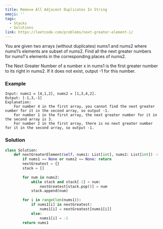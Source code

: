 ```yaml
---
title: Remove All Adjacent Duplicates In String
emoji: ''
tags:
  - Stacks
  - Solutions
link: https://leetcode.com/problems/next-greater-element-i/
---
```


You are given two arrays (without duplicates) nums1 and nums2 where nums1’s elements are subset of nums2. Find all the next greater numbers for nums1's elements in the corresponding places of nums2.

The Next Greater Number of a number x in nums1 is the first greater number to its right in nums2. If it does not exist, output -1 for this number.

### Example

```
Input: nums1 = [4,1,2], nums2 = [1,3,4,2].
Output: [-1,3,-1]
Explanation:
    For number 4 in the first array, you cannot find the next greater number for it in the second array, so output -1.
    For number 1 in the first array, the next greater number for it in the second array is 3.
    For number 2 in the first array, there is no next greater number for it in the second array, so output -1.
```

### Solution

``` python
class Solution:
    def nextGreaterElement(self, nums1: List[int], nums2: List[int]) -> List[int]:
        if nums1 == None or nums2 == None: return 
        nextGreatest = {}
        stack = []
        
        for num in nums2:
            while stack and stack[-1] < num:
                nextGreatest[stack.pop()] = num
            stack.append(num)
        
        for i in range(len(nums1)):
            if nums1[i] in nextGreatest:
                nums1[i] = nextGreatest[nums1[i]]
            else:
                nums1[i] = -1
        return nums1
```